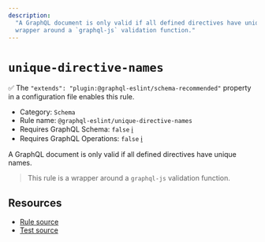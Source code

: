 ```yaml
---
description:
  "A GraphQL document is only valid if all defined directives have unique names.\n> This rule is a
  wrapper around a `graphql-js` validation function."
---
```


# `unique-directive-names`

✅ The `"extends": "plugin:@graphql-eslint/schema-recommended"` property in a configuration file
enables this rule.

- Category: `Schema`
- Rule name: `@graphql-eslint/unique-directive-names`
- Requires GraphQL Schema: `false`
  [ℹ️](/docs/getting-started#extended-linting-rules-with-graphql-schema)
- Requires GraphQL Operations: `false`
  [ℹ️](/docs/getting-started#extended-linting-rules-with-siblings-operations)

A GraphQL document is only valid if all defined directives have unique names.

> This rule is a wrapper around a `graphql-js` validation function.

## Resources

- [Rule source](https://github.com/graphql/graphql-js/blob/main/src/validation/rules/UniqueDirectiveNamesRule.ts)
- [Test source](https://github.com/graphql/graphql-js/tree/main/src/validation/__tests__/UniqueDirectiveNamesRule-test.ts)
